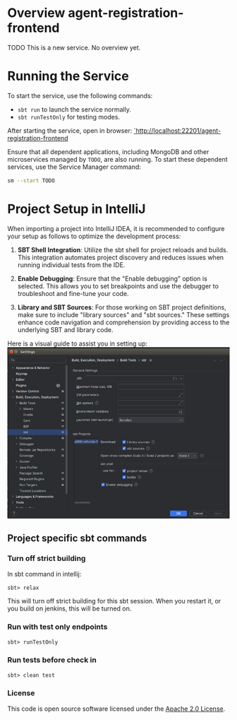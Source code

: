 
# Overview agent-registration-frontend

TODO
This is a new service. No overview yet. 

# Running the Service

To start the service, use the following commands:
- `sbt run` to launch the service normally.
- `sbt runTestOnly` for testing modes.

After starting the service, open in browser:
[`http://localhost:22201/agent-registration-frontend](http://localhost:10150/get-an-income-tax-refund/test-only)

Ensure that all dependent applications, including MongoDB and other microservices managed by `TODO`, are also running.
To start these dependent services, use the Service Manager command:

```bash
sm --start TODO
```

# Project Setup in IntelliJ

When importing a project into IntelliJ IDEA, it is recommended to configure your setup as follows to optimize the development process:

1. **SBT Shell Integration**: Utilize the sbt shell for project reloads and builds. This integration automates project discovery and reduces issues when running individual tests from the IDE.

2. **Enable Debugging**: Ensure that the "Enable debugging" option is selected. This allows you to set breakpoints and use the debugger to troubleshoot and fine-tune your code.

3. **Library and SBT Sources**: For those working on SBT project definitions, make sure to include "library sources" and "sbt sources." These settings enhance code navigation and comprehension by providing access to the underlying SBT and library code.

Here is a visual guide to assist you in setting up:
![img.png](readme/intellij-sbt-setup.png)

## Project specific sbt commands

### Turn off strict building

In sbt command in intellij:
```
sbt> relax
```
This will turn off strict building for this sbt session.
When you restart it, or you build on jenkins, this will be turned on.

### Run with test only endpoints

```
sbt> runTestOnly
```

### Run tests before check in

```
sbt> clean test
```

### License

This code is open source software licensed under the [Apache 2.0 License]("http://www.apache.org/licenses/LICENSE-2.0.html").